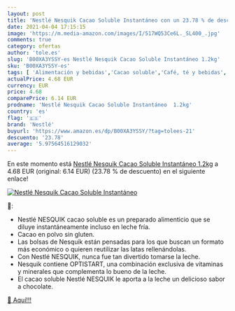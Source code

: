 ```yaml
---
layout: post
title: 'Nestlé Nesquik Cacao Soluble Instantáneo con un 23.78 % de descuento'
date: 2021-04-04 17:15:15
image: 'https://m.media-amazon.com/images/I/517WQ53Ce6L._SL400_.jpg'
comments: true
category: ofertas
author: 'tole.es'
slug: 'B00XA3YSSY-es Nestlé Nesquik Cacao Soluble Instantáneo 1.2kg'
sku: 'B00XA3YSSY-es'
tags: [ 'Alimentación y bebidas','Cacao soluble','Café, té y bebidas','Chocolate caliente y bebidas malteadas','nesquik','nestlé', ]
actualPrice: 4.68 EUR
currency: EUR
price: 4.68
comparePrice: 6.14 EUR
prodname: 'Nestlé Nesquik Cacao Soluble Instantáneo  1.2kg'
country: 'es'
flag: '🇪🇸'
brand: 'Nestlé'
buyurl: 'https://www.amazon.es/dp/B00XA3YSSY/?tag=tolees-21'
descuento: '23.78'
average: '5.97564516129032'
---
```


En este momento está [Nestlé Nesquik Cacao Soluble Instantáneo  1.2kg](https://www.amazon.es/dp/B00XA3YSSY/?tag=tolees-21) a 4.68 EUR (original: 6.14 EUR) (23.78 %  de descuento) en el siguiente enlace!

[![Nestlé Nesquik Cacao Soluble Instantáneo](https://m.media-amazon.com/images/I/517WQ53Ce6L._SL400_.jpg)](https://www.amazon.es/dp/B00XA3YSSY/?tag=tolees-21)

🔎:

- Nestlé NESQUIK cacao soluble es un preparado alimenticio que se diluye instantáneamente incluso en leche fría.
- Cacao en polvo sin gluten.
- Las bolsas de Nesquik están pensadas para los que buscan un formato más económico o quieren reutilizar las latas rellenándolas.
- Con Nestlé NESQUIK, nunca fue tan divertido tomarse la leche.
- Nesquik contiene OPTISTART, una combinación exclusiva de vitaminas y minerales que complementa lo bueno de la leche.
- El cacao soluble Nestlé NESQUIK le aporta a la leche un delicioso sabor a chocolate.

[🛒 Aquí!!!](https://www.amazon.es/dp/B00XA3YSSY/?tag=tolees-21)
